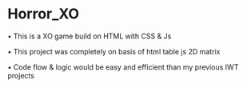 # Horror_XO
• This is a XO game build on HTML with CSS & Js

• This project was completely on basis of html table js 2D matrix

• Code flow & logic would be easy and efficient than my previous IWT projects
